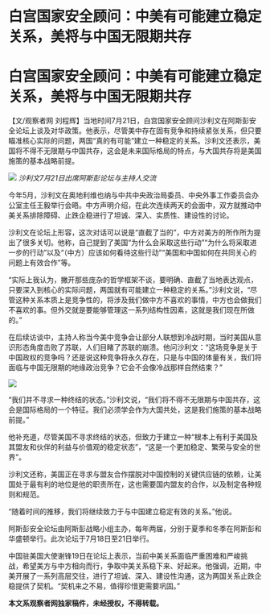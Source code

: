 # 白宫国家安全顾问：中美有可能建立稳定关系，美将与中国无限期共存

# 白宫国家安全顾问：中美有可能建立稳定关系，美将与中国无限期共存

【文/观察者网
刘程辉】当地时间7月21日，白宫国家安全顾问沙利文在阿斯彭安全论坛上谈及对华政策。他表示，尽管美中存在固有竞争和持续紧张关系，但只要瞄准核心实际的问题，两国“真的有可能”建立一种稳定的关系。沙利文还表示，美国将不得不无限期与中国共存，这会是未来国际格局的特点，与大国共存将是美国施策的基本战略前提。

![](https://inews.gtimg.com/newsapp_bt/0/15814713539/1000)
_沙利文7月21日出席阿斯彭论坛与主持人交流_

今年5月，沙利文在奥地利维也纳与中共中央政治局委员、中央外事工作委员会办公室主任王毅举行会晤。中方声明介绍，在此次连续两天的会面中，双方就推动中美关系排除障碍、止跌企稳进行了坦诚、深入、实质性、建设性的讨论。

沙利文在论坛上形容，这次对话可以说是“直截了当的”，中方对美方的所作所为提出了很多关切。他称，自己提到了美国“为什么会采取这些行动”“为什么将采取进一步的行动”以及“（中方）应该如何看待这些行动”“美国和中国如何在共同关心的问题上有效合作”等。

“实际上我认为，撇开那些庞杂的哲学框架不谈，要明确、直截了当地表达观点，只要深入到核心的实际问题，两国就有可能建立一种稳定的关系。”沙利文说，“尽管这种关系本质上是竞争性的，将涉及我们做中方不喜欢的事情，中方也会做我们不喜欢的事。但外交就是要能够管理这一系列结构性因素，这就是我们现在所做的。”

在后续访谈中，主持人称当今美中竞争会让部分人联想到冷战时期，当时美国从意识形态角度击败了苏联，人们目睹了苏联的崩溃。他问沙利文：“这场竞争是关于中国政权的竞争吗？还是说这种竞争将永久存在，只是与中国的体量有关，我们将面临与中国无限期的地缘政治竞争？它会不会像冷战那样自然结束？”

![](https://inews.gtimg.com/newsapp_bt/0/15814713540/1000)

“我们并不寻求一种终结的状态。”沙利文说，“我们将不得不无限期与中国共存，这会是国际格局的一个特征。我们必须学会作为大国共处，这是我们施策的基本战略前提。”

他补充道，尽管美国不寻求终结的状态，但致力于建立一种“根本上有利于美国及其盟友和伙伴的利益与价值观的稳定状态”，“这是一个更加稳定、繁荣与安全的世界”。

沙利文还称，美国正在寻求与盟友合作摆脱对中国控制的关键供应链的依赖，让美国处于最有利的地位是他的职责所在，这也需要国内盟友的合作，以及制定各种规则和规范。

“随着时间的推移，我们将继续致力于与中国建立稳定有效的关系。”他说。

阿斯彭安全论坛由阿斯彭战略小组主办，每年两届，分别于夏季和冬季在阿斯彭和华盛顿举行。此次论坛于7月18日至21日举行。

中国驻美国大使谢锋19日在论坛上表示，当前中美关系面临严重困难和严峻挑战，希望美方与中方相向而行，争取中美关系稳下来、好起来。他强调，近期，中美开展了一系列高层交往，进行了坦诚、深入、建设性沟通，这为两国关系止跌企稳提供了契机。“契机来之不易，值得珍惜更需要巩固。”

**本文系观察者网独家稿件，未经授权，不得转载。**

